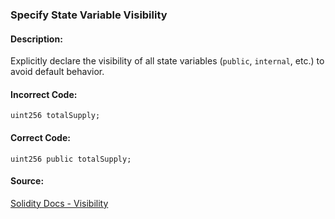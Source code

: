 ### Specify State Variable Visibility
#### Description:
Explicitly declare the visibility of all state variables (`public`, `internal`, etc.) to avoid default behavior.

#### Incorrect Code:
```solidity
uint256 totalSupply;
```

#### Correct Code:
```solidity
uint256 public totalSupply;
```

#### Source:
[Solidity Docs - Visibility](https://docs.soliditylang.org/en/v0.8.27/style-guide.html#visibility)